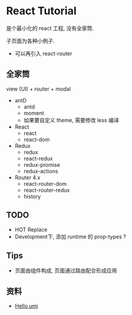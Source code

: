 # React Tutorial
是个最小化的 react 工程, 没有全家筒.

子页面为各种小例子.

- 可以再引入 react-router

## 全家筒
view (UI) + router + modal

- antD
  - antd
  - moment
  - 如果要自定义 theme, 需要修改 less 编译
- React
  - react
  - react-dom
- Redux
  - redux
  - react-redux
  - redux-promise
  - redux-actions
- Router 4.x
  - react-router-dom
  - react-router-redux
  - history



## TODO
- HOT Replace
- Development下, 添加 runtime 的 prop-types ?

## Tips
- 页面由组件构成, 页面通过路由配合形成应用

## 资料
- [Hello umi](https://zhuanlan.zhihu.com/p/33455048)
